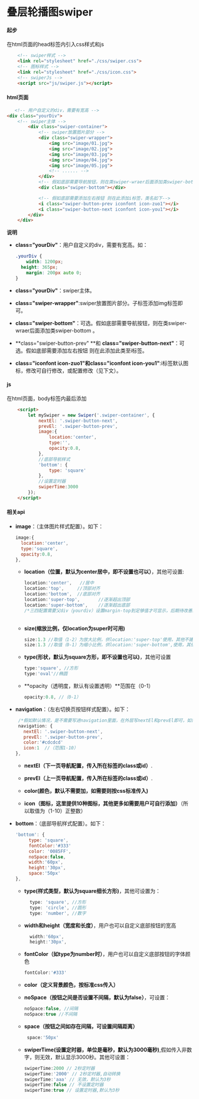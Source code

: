 # 叠层轮播图swiper

#### **起步**

在html页面的head标签内引入css样式和js

```html
	<!-- swiper样式 -->
	<link rel="stylesheet" href="./css/swiper.css">
  	<!-- 图标样式 -->
	<link rel="stylesheet" href="./css/icon.css">
  	<!-- swiperJs -->
  	<script src="js/swiper.js"></script>
```



#### **html页面**

```html
   <!-- 用户自定义的div，需要有宽高 -->
<div class="yourDiv">
    <!-- swiper主体 -->
        <div class="swiper-container">
            <!-- swiper放置图片部分 -->
            <div class="swiper-wrapper">
                <img src="image/01.jpg">
                <img src="image/02.jpg">
                <img src="image/03.jpg">
                <img src="image/04.jpg">
                <img src="image/05.jpg">
                <!-- ...... -->
            </div>
            <!-- 假如底部需要导航按钮，则在类swiper-wraer后面添加类swiper-bottom -->
            <div class="swiper-bottom"></div>

            <!-- 假如底部需要添加左右按钮 则在此添加i标签，类名如下-->
            <i class="swiper-button-prev iconfont icon-zuo1"></i>
            <i class="swiper-button-next iconfont icon-you1"></i>
        </div>
    </div>
```

**说明**

- **class="yourDiv"**：用户自定义的div，需要有宽高。如：

  ```css
  .yourDiv {
      width: 1200px;
  	height: 365px;
      margin: 200px auto 0;
  }
  ```

  

- **class="yourDiv"**：swiper主体。

- **class="swiper-wrapper"**:swiper放置图片部分。子标签添加img标签即可。

- **class="swiper-bottom"**：可选。假如底部需要导航按钮，则在类swiper-wraer后面添加类swiper-bottom 。

- **class="swiper-button-prev" **和 **class="swiper-button-next"**：可选。假如底部需要添加左右按钮 则在此添加此类至i标签。

- **class="iconfont icon-zuo1"**和**class="iconfont icon-you1"**:i标签默认图标，修改可自行修改，或配置修改（见下文）。



#### js

在html页面，body标签内最后添加

```html
    <script>
        let mySwiper = new Swiper('.swiper-container', {
            nextEl: '.swiper-button-next',
            prevEl: '.swiper-button-prev',
            image:{
                location:'center',
                type:'',
                opacity:0.8,
            },
            //底部导航样式
            'bottom': {
                type: 'square'
            },
            //设置定时器
            swiperTime:3000
        });
    </script>
```

#### 相关api

- **image**：（主体图片样式配置）。如下：

  ```js
  image:{
  	location:'center',
  	type:'square',
  	opacity:0.8,
  },
  ```

  - **location（位置，默认为center居中，即不设置也可以）**，其他可设置:

    ```js
    location:'center',   //居中
    location:'top',		//顶部对齐
    location:'bottom',	//底部对齐
    location:'super-top',		//逐渐超出顶部
    location:'super-bottom',	//逐渐超出底部
    /*三四配置需要父div（yourdiv）设置margin-top到足够值才可显示，后期待改善。*/
        
    ```

  - **size(缩放比例，仅location为super时可用)**

    ```js
    size:1.3 //取值（1-2）为放大比例，供location:'super-top'使用，其他不建议使用
    size:1.3 //取值（0-1）为缩小比例，供location:'super-bottom',使用，其他不建议使用
    ```

    

  - **type(形状，默认为square方形，即不设置也可以)**，其他可设置

    ```js
    type:'square', //方形
    type:'oval'//椭圆
    ```

  - **opacity（透明度，默认有设置透明）**范围在（0-1）

    ```js
    opacity:0.8, //（0-1）
    ```

- **navigation**：（左右切换页按钮样式配置）。如下：

  ```js
   /*假如默认情况，是不需要写进navigation里面，在外层写nextEl和prevEl即可，如需更多配置则需要写进里面。*/
   navigation: {
     nextEl: '.swiper-button-next',
     prevEl: '.swiper-button-prev',
     color:'#cdcdcd'
     icon:1  //（范围1-10）
  },
  ```

  - **nextEl（下一页导航配置，传入所在标签的class或id）**.

  - **prevEl（上一页导航配置，传入所在标签的class或id）**.

  - **color(颜色，默认不需要加，如需要则按css标准传入)**

  - **icon（图标，这里提供10种图标，其他更多如需要用户可自行添加）**（所以取值为（1-10）正整数）

- **bottom**：（底部导航样式配置）。如下：

  ```js
  'bottom': {
       type: 'square',
       fontColor:'#333'
       color: '0085FF',
       noSpace:false,
       width:'60px',
       height:'30px',
       space:'50px'
  },
  ```

  - **type(样式类型，默认为square细长方形)**，其他可设置为：

    ```js
      type: 'square', //方形
      type: 'circle', //圆形
      type: 'number', //数字
    ```

  - **width和height（宽度和长度）**，用户也可以自定义底部按钮的宽高

    ```js
      width:'60px',
      height:'30px',
    ```

  - **fontColor（如type为number时）**，用户也可以自定义底部按钮的字体颜色

    ```js
    fontColor:'#333'
    ```

  - **color（定义背景颜色，按标准css传入）**

  - **noSpace（按钮之间是否设置不间隔，默认为false）**，可设置：

    ```js
    noSpace:false, //间隔
    noSpace:true //不间隔
    ```

  - **space（按钮之间如存在间隔，可设置间隔距离）**

    ```js
     space:'50px'
    ```


  - **swiperTime(设置定时器，单位是毫秒，默认为3000毫秒)**,假如传入非数字，则无效，默认显示3000秒。其他可设置：

    ```js
    swiperTime:2000 // 2秒定时器
    swiperTime:'2000' // 2秒定时器,自动转换
    swiperTime:'aaa' // 无效，默认为3秒
    swiperTime:false // 不设置定时器
    swiperTime:true // 设置定时器,默认为3秒
    ```

    
